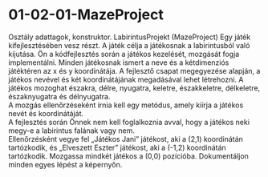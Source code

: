 # 01-02-01-MazeProject
Osztály adattagok, konstruktor.
LabirintusProjekt (MazeProject)
Egy játék kifejlesztésében vesz részt. A játék célja a játékosnak a labirintusból való kijutása. Ön a kódfejlesztés során a játékos kezelését, mozgását fogja implementálni. Minden játékosnak ismert a neve és a kétdimenziós játéktéren az x és y koordinátája. A fejlesztő csapat megegyezése alapján, a játékos nevével és két koordinátájának megadásával lehet létrehozni. A játékos mozoghat északra, délre, nyugatra, keletre, északkeletre, délkeletre, északnyugatra és délnyugatra.   
A mozgás ellenőrzéseként írnia kell egy metódus, amely kiírja a játékos nevét és koordinátáját.  
A fejlesztés során Önnek nem kell foglalkoznia avval, hogy a játékos neki megy-e a labirintus falának vagy nem.    
Ellenőrzésként vegye fel „Játékos Jani” játékost, aki a (2,1) koordinátán tartózkodik, és „Elveszett Eszter” játékost, aki a (-1,2) koordinátán tartózkodik. Mozgassa mindkét játékos a (0,0) pozícióba. Dokumentáljon minden egyes lépést a képernyőn.
